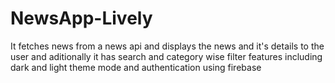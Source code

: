 # NewsApp-Lively

It fetches news from a news api and displays the news and it's details to the user and aditionally it has search and category wise filter features 
including dark and light theme mode and authentication using firebase
